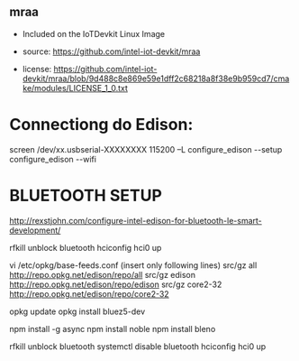 mraa
--------------------------------------------
* Included on the IoTDevkit Linux Image 

* source:  https://github.com/intel-iot-devkit/mraa
* license:  https://github.com/intel-iot-devkit/mraa/blob/9d488c8e869e59e1dff2c68218a8f38e9b959cd7/cmake/modules/LICENSE_1_0.txt


Connectiong do Edison:
==============================================
screen /dev/xx.usbserial-XXXXXXXX 115200 –L
configure_edison --setup
configure_edison --wifi


BLUETOOTH SETUP
==================================================
http://rexstjohn.com/configure-intel-edison-for-bluetooth-le-smart-development/

rfkill unblock bluetooth
hciconfig hci0 up

vi /etc/opkg/base-feeds.conf (insert only following lines)
src/gz all http://repo.opkg.net/edison/repo/all
src/gz edison http://repo.opkg.net/edison/repo/edison
src/gz core2-32 http://repo.opkg.net/edison/repo/core2-32

opkg update
opkg install bluez5-dev

npm install -g async
npm install noble
npm install bleno

rfkill unblock bluetooth
systemctl disable bluetooth
hciconfig hci0 up
